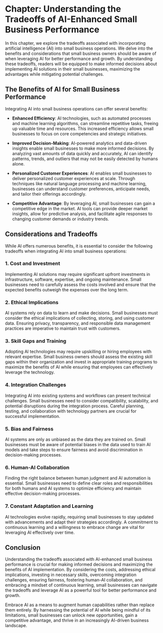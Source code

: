 Chapter: Understanding the Tradeoffs of AI-Enhanced Small Business Performance
==============================================================================

In this chapter, we explore the tradeoffs associated with incorporating artificial intelligence (AI) into small business operations. We delve into the benefits and considerations that small business owners should be aware of when leveraging AI for better performance and growth. By understanding these tradeoffs, readers will be equipped to make informed decisions about implementing AI solutions in their small businesses, maximizing the advantages while mitigating potential challenges.

The Benefits of AI for Small Business Performance
-------------------------------------------------

Integrating AI into small business operations can offer several benefits:

* **Enhanced Efficiency**: AI technologies, such as automated processes and machine learning algorithms, can streamline repetitive tasks, freeing up valuable time and resources. This increased efficiency allows small businesses to focus on core competencies and strategic initiatives.

* **Improved Decision-Making**: AI-powered analytics and data-driven insights enable small businesses to make more informed decisions. By analyzing vast amounts of data quickly and accurately, AI can identify patterns, trends, and outliers that may not be easily detected by humans alone.

* **Personalized Customer Experiences**: AI enables small businesses to deliver personalized customer experiences at scale. Through techniques like natural language processing and machine learning, businesses can understand customer preferences, anticipate needs, and tailor their offerings accordingly.

* **Competitive Advantage**: By leveraging AI, small businesses can gain a competitive edge in the market. AI tools can provide deeper market insights, allow for predictive analysis, and facilitate agile responses to changing customer demands or industry trends.

Considerations and Tradeoffs
----------------------------

While AI offers numerous benefits, it is essential to consider the following tradeoffs when integrating AI into small business operations:

### 1. Cost and Investment

Implementing AI solutions may require significant upfront investments in infrastructure, software, expertise, and ongoing maintenance. Small businesses need to carefully assess the costs involved and ensure that the expected benefits outweigh the expenses over the long term.

### 2. Ethical Implications

AI systems rely on data to learn and make decisions. Small businesses must consider the ethical implications of collecting, storing, and using customer data. Ensuring privacy, transparency, and responsible data management practices are imperative to maintain trust with customers.

### 3. Skill Gaps and Training

Adopting AI technologies may require upskilling or hiring employees with relevant expertise. Small business owners should assess the existing skill gaps within their organization and invest in appropriate training programs to maximize the benefits of AI while ensuring that employees can effectively leverage the technology.

### 4. Integration Challenges

Integrating AI into existing systems and workflows can present technical challenges. Small businesses need to consider compatibility, scalability, and potential disruptions during the integration process. Careful planning, testing, and collaboration with technology partners are crucial for successful implementation.

### 5. Bias and Fairness

AI systems are only as unbiased as the data they are trained on. Small businesses must be aware of potential biases in the data used to train AI models and take steps to ensure fairness and avoid discrimination in decision-making processes.

### 6. Human-AI Collaboration

Finding the right balance between human judgment and AI automation is essential. Small businesses need to define clear roles and responsibilities for both humans and AI systems to optimize efficiency and maintain effective decision-making processes.

### 7. Constant Adaptation and Learning

AI technologies evolve rapidly, requiring small businesses to stay updated with advancements and adapt their strategies accordingly. A commitment to continuous learning and a willingness to embrace change are vital for leveraging AI effectively over time.

Conclusion
----------

Understanding the tradeoffs associated with AI-enhanced small business performance is crucial for making informed decisions and maximizing the benefits of AI implementation. By considering the costs, addressing ethical implications, investing in necessary skills, overcoming integration challenges, ensuring fairness, fostering human-AI collaboration, and embracing a mindset of continuous learning, small businesses can navigate the tradeoffs and leverage AI as a powerful tool for better performance and growth.

Embrace AI as a means to augment human capabilities rather than replace them entirely. By harnessing the potential of AI while being mindful of its limitations, small businesses can unlock new opportunities, gain a competitive advantage, and thrive in an increasingly AI-driven business landscape.
